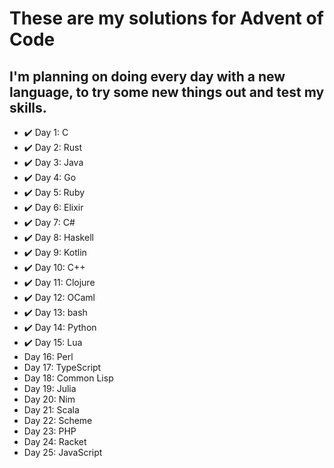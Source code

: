 # These are my solutions for Advent of Code

## I'm planning on doing every day with a new language, to try some new things out and test my skills.

* ✔️ Day 1: C
* ✔️ Day 2: Rust
* ✔️ Day 3: Java
* ✔️ Day 4: Go
* ✔️ Day 5: Ruby
* ✔️ Day 6: Elixir
* ✔️ Day 7: C#
* ✔️ Day 8: Haskell
* ✔️ Day 9: Kotlin
* ✔️ Day 10: C++
* ✔️ Day 11: Clojure
* ✔️ Day 12: OCaml
* ✔️ Day 13: bash
* ✔️ Day 14: Python
* ✔️ Day 15: Lua
* Day 16: Perl
* Day 17: TypeScript
* Day 18: Common Lisp
* Day 19: Julia
* Day 20: Nim
* Day 21: Scala
* Day 22: Scheme
* Day 23: PHP
* Day 24: Racket
* Day 25: JavaScript
